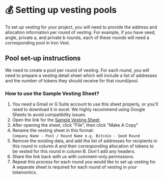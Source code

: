# 💰 Setting up vesting pools

To set up vesting for your project, you will need to provide the address and allocation information per round of vesting. For example, if you have seed, angle, private a, and private b rounds, each of these rounds will need a corresponding pool in Iron Vest.

## Pool set-up instructions

We need to create a pool per round of vesting. For each round, you will need to prepare a vesting detail sheet which will include a list of addresses and the number of tokens they should receive for that round/pool.&#x20;

### How to use the Sample Vesting Sheet?

1. You need a Gmail or G Suite account to use this sheet properly, or you'll need to download it in excel. We highly recommend using Google Sheets to avoid compatibility issues.
2. Open the link for the [Sample Vesting Sheet](https://docs.google.com/spreadsheets/d/1ZLEzTLY\_0sQ\_0uQ1hWRV7ddgrsRPtYk3y3N7cqWNKwg/edit?usp=sharing).
3. After opening the sheet, click "File", then click "Make A Copy"
4. Rename the vesting sheet in this format:\
   `Company Name - Pool / Round Name e.g. Bitcoin - Seed Round`
5. Remove the existing data, and add the list of addresses for recipients in this round in column A and their corresponding allocation of tokens to be vested for this round in column B. Don't add any headers.
6. Share the link back with us with comment-only permissions.
7. Repeat this process for each round you would like to set up vesting for. A separate sheet is required for each round of vesting in your tokenomics.
